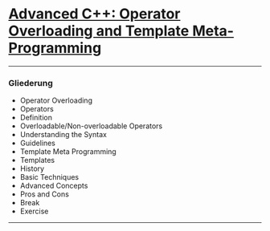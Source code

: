 # [Advanced C++: Operator Overloading and Template Meta-Programming](https://github.com/AlvaRobert/KP.AdvancedCplusplus)
---

### **Gliederung**

+ Operator Overloading
+ Operators
+ Definition
+ Overloadable/Non-overloadable Operators
+ Understanding the Syntax
+ Guidelines
+ Template Meta Programming
+ Templates 
+ History
+ Basic Techniques
+ Advanced Concepts
+ Pros and Cons
+ Break
+ Exercise

---
